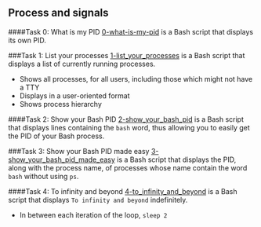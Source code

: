 ## Process and signals

####Task 0: What is my PID
[0-what-is-my-pid](0-what-is-my-pid) is a Bash script that displays its own PID.

###Task 1: List your processes
[1-list_your_processes](1-list_your_processes) is a Bash script that displays a list of currently running processes.
- Shows all processes, for all users, including those which might not have a TTY
- Displays in a user-oriented format
- Shows process hierarchy

####Task 2:  Show your Bash PID
[2-show_your_bash_pid](2-show_your_bash_pid) is a Bash script that displays lines containing the `bash` word, thus allowing you to easily get the PID of your Bash process.

###Task 3: Show your Bash PID made easy
[3-show_your_bash_pid_made_easy](3-show_your_bash_pid_made_easy) is a Bash script that displays the PID, along with the process name, of processes whose name contain the word `bash` without using  `ps`.

####Task 4: To infinity and beyond
[4-to_infinity_and_beyond](4-to_infinity_and_beyond) is a Bash script that displays `To infinity and beyond` indefinitely.
- In between each iteration of the loop, `sleep 2`
